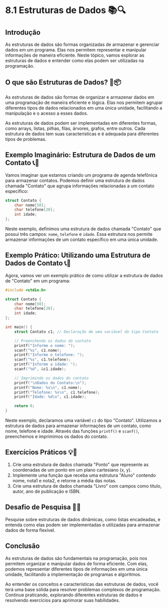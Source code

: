# 8.1 Estruturas de Dados 📚🔍

## Introdução

As estruturas de dados são formas organizadas de armazenar e gerenciar dados em um programa. Elas nos permitem representar e manipular informações de maneira eficiente. Neste tópico, vamos explorar as estruturas de dados e entender como elas podem ser utilizadas na programação.

## O que são Estruturas de Dados? 🧱📦

As estruturas de dados são formas de organizar e armazenar dados em uma programação de maneira eficiente e lógica. Elas nos permitem agrupar diferentes tipos de dados relacionados em uma única unidade, facilitando a manipulação e o acesso a esses dados.

As estruturas de dados podem ser implementadas em diferentes formas, como arrays, listas, pilhas, filas, árvores, grafos, entre outros. Cada estrutura de dados tem suas características e é adequada para diferentes tipos de problemas.

## Exemplo Imaginário: Estrutura de Dados de um Contato 📞👤

Vamos imaginar que estamos criando um programa de agenda telefônica para armazenar contatos. Podemos definir uma estrutura de dados chamada "Contato" que agrupa informações relacionadas a um contato específico:

```c
struct Contato {
    char nome[50];
    char telefone[20];
    int idade;
};
```

Neste exemplo, definimos uma estrutura de dados chamada "Contato" que possui três campos: `nome`, `telefone` e `idade`. Essa estrutura nos permite armazenar informações de um contato específico em uma única unidade.

## Exemplo Prático: Utilizando uma Estrutura de Dados de Contato 📞👤

Agora, vamos ver um exemplo prático de como utilizar a estrutura de dados de "Contato" em um programa:

```c
#include <stdio.h>

struct Contato {
    char nome[50];
    char telefone[20];
    int idade;
};

int main() {
    struct Contato c1; // Declaração de uma variável do tipo Contato

    // Preenchendo os dados do contato
    printf("Informe o nome: ");
    scanf("%s", c1.nome);
    printf("Informe o telefone: ");
    scanf("%s", c1.telefone);
    printf("Informe a idade: ");
    scanf("%d", &c1.idade);

    // Imprimindo os dados do contato
    printf("\nDados do Contato:\n");
    printf("Nome: %s\n", c1.nome);
    printf("Telefone: %s\n", c1.telefone);
    printf("Idade: %d\n", c1.idade);

    return 0;
}
```

Neste exemplo, declaramos uma variável `c1` do tipo "Contato". Utilizamos a estrutura de dados para armazenar informações de um contato, como nome, telefone e idade. Através das funções `printf()` e `scanf()`, preenchemos e imprimimos os dados do contato.

## Exercícios Práticos 💡🔢

1. Crie uma estrutura de dados chamada "Ponto" que represente as coordenadas de um ponto em um plano cartesiano (x, y).
2. Implemente uma função que receba uma estrutura "Aluno" contendo nome, nota1 e nota2, e retorne a média das notas.
3. Crie uma estrutura de dados chamada "Livro" com campos como título, autor, ano de publicação e ISBN.

## Desafio de Pesquisa 🔎💡

Pesquise sobre estruturas de dados dinâmicas, como listas encadeadas, e entenda como elas podem ser implementadas e utilizadas para armazenar dados de forma flexível.

## Conclusão

As estruturas de dados são fundamentais na programação, pois nos permitem organizar e manipular dados de forma eficiente. Com elas, podemos representar diferentes tipos de informações em uma única unidade, facilitando a implementação de programas e algoritmos.

Ao entender os conceitos e características das estruturas de dados, você terá uma base sólida para resolver problemas complexos de programação. Continue praticando, explorando diferentes estruturas de dados e resolvendo exercícios para aprimorar suas habilidades.